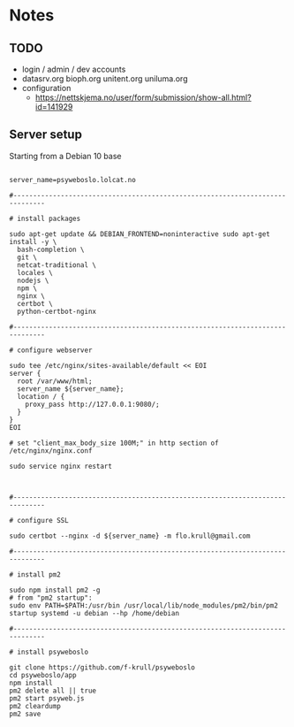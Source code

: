 # Notes

## TODO
  * login / admin / dev accounts
  * datasrv.org bioph.org unitent.org uniluma.org
  * configuration 
    * https://nettskjema.no/user/form/submission/show-all.html?id=141929

## Server setup

Starting from a Debian 10 base

```

server_name=psyweboslo.lolcat.no

#------------------------------------------------------------------------------

# install packages

sudo apt-get update && DEBIAN_FRONTEND=noninteractive sudo apt-get install -y \
  bash-completion \
  git \
  netcat-traditional \
  locales \
  nodejs \
  npm \
  nginx \
  certbot \
  python-certbot-nginx

#------------------------------------------------------------------------------

# configure webserver

sudo tee /etc/nginx/sites-available/default << EOI
server {
  root /var/www/html;
  server_name ${server_name};
  location / {
    proxy_pass http://127.0.0.1:9080/;
  }
}
EOI

# set "client_max_body_size 100M;" in http section of /etc/nginx/nginx.conf

sudo service nginx restart



#------------------------------------------------------------------------------

# configure SSL

sudo certbot --nginx -d ${server_name} -m flo.krull@gmail.com

#------------------------------------------------------------------------------

# install pm2

sudo npm install pm2 -g
# from "pm2 startup":
sudo env PATH=$PATH:/usr/bin /usr/local/lib/node_modules/pm2/bin/pm2 startup systemd -u debian --hp /home/debian

#------------------------------------------------------------------------------

# install psyweboslo

git clone https://github.com/f-krull/psyweboslo
cd psyweboslo/app
npm install
pm2 delete all || true
pm2 start psyweb.js
pm2 cleardump
pm2 save
```
